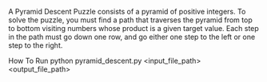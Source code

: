 A Pyramid Descent Puzzle consists of a pyramid of positive integers. To solve the puzzle, you must find a path that traverses the pyramid from top to bottom visiting numbers whose product is a given target value. Each step in the path must go down one row, and go either one step to the left or one step to the right.

How To Run
python pyramid_descent.py <input_file_path> <output_file_path>
